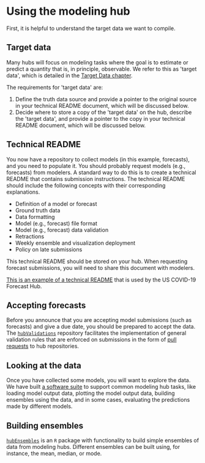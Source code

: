 # Using the modeling hub  

First, it is helpful to understand the target data we want to compile.  

## Target data  

Many hubs will focus on modeling tasks where the goal is to estimate or predict a quantity that is, in principle, observable. We refer to this as 'target data', which is detailed in the [Target Data chapter](../user-guide/target-data.md).  

The requirements for 'target data' are:  
1. Define the truth data source and provide a pointer to the original source in your technical README document, which will be discussed below.  
2. Decide where to store a copy of the 'target data' on the hub, describe the 'target data', and provide a pointer to the copy in your technical README document, which will be discussed below.  

## Technical README  

You now have a repository to collect models (in this example, forecasts), and you need to populate it. You should probably request models (e.g., forecasts) from modelers. A standard way to do this is to create a technical README that contains submission instructions. The technical README should include the following concepts with their corresponding explanations.  
- Definition of a model or forecast  
- Ground truth data  
- Data formatting  
- Model (e.g., forecast) file format  
- Model (e.g., forecast) data validation  
- Retractions  
- Weekly ensemble and visualization deployment  
- Policy on late submissions  

This technical README should be stored on your hub. When requesting forecast submissions, you will need to share this document with modelers.  

[This is an example of a technical README](https://github.com/reichlab/covid19-forecast-hub/blob/master/data-processed/README.md) that is used by the US COVID-19 Forecast Hub.

## Accepting forecasts  

Before you announce that you are accepting model submissions (such as forecasts) and give a due date, you should be prepared to accept the data. The [`hubValidations`](https://hubverse-org.github.io/hubValidations/) repository facilitates the implementation of general validation rules that are enforced on submissions in the form of [pull requests](https://docs.github.com/articles/about-pull-requests) to hub repositories.  

## Looking at the data  
Once you have collected some models, you will want to explore the data. We have built [a software suite](../user-guide/software.md) to support common modeling hub tasks, like loading model output data, plotting the model output data, building ensembles using the data, and in some cases, evaluating the predictions made by different models.

## Building ensembles  
[`hubEnsembles`](https://hubverse-org.github.io/hubEnsembles/) is an `R` package with functionality to build simple ensembles of data from modeling hubs. Different ensembles can be built using, for instance, the mean, median, or mode.  
